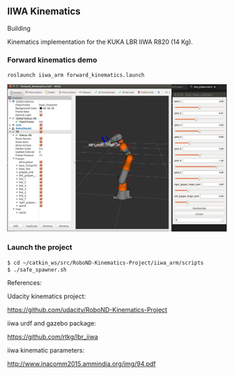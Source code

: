 ## IIWA Kinematics


Building



Kinematics implementation for the KUKA LBR IIWA R820 (14 Kg).

[//]: # "Image References"

[fk]: ./imgs/forward_kinematics.jpg



### Forward kinematics demo

```
roslaunch iiwa_arm forward_kinematics.launch
```
![alt text][fk]



### Launch the project

```
$ cd ~/catkin_ws/src/RoboND-Kinematics-Project/iiwa_arm/scripts
$ ./safe_spawner.sh
```





References:

Udacity kinematics project:

https://github.com/udacity/RoboND-Kinematics-Project

iiwa urdf and gazebo package:

https://github.com/rtkg/lbr_iiwa

iiwa kinematic parameters:

http://www.inacomm2015.ammindia.org/img/94.pdf



